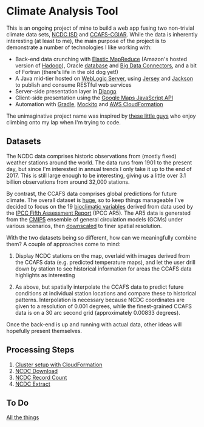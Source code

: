 # Climate Analysis Tool

This is an ongoing project of mine to build a web app fusing two non-trivial
climate data sets, [NCDC ISD](http://www.ncdc.noaa.gov/isd) and
[CCAFS-CGIAR](http://www.ccafs-climate.org/). While the data is inherently
interesting (at least to me), the main purpose of the project is to demonstrate
a number of technologies I like working with:

* Back-end data crunching with
[Elastic MapReduce](https://aws.amazon.com/elasticmapreduce/) (Amazon's hosted
version of [Hadoop](http://hadoop.apache.org/)),
Oracle [database](https://www.oracle.com/database/) and
[Big Data Connectors](http://www.oracle.com/technetwork/database/database-technologies/bdc/big-data-connectors/overview/),
and a bit of Fortran (there's life in the old dog yet!)
* A Java mid-tier hosted on
[WebLogic Server](http://www.oracle.com/technetwork/middleware/weblogic/overview/),
using [Jersey](https://jersey.java.net/) and
[Jackson](https://github.com/FasterXML/jackson) to publish and consume RESTful
web services
* Server-side presentation layer in [Django](https://www.djangoproject.com/)
* Client-side presentation using the
[Google Maps JavaScript API](https://developers.google.com/maps/documentation/javascript/)
* Automation with [Gradle](https://gradle.org/), [Mockito](https://site.mockito.org/) and
[AWS CloudFormation](https://aws.amazon.com/cloudformation/)

The unimaginative project name was inspired by
[these little guys](http://www.hikari.org.nz/stuff/random/kitten_helpers.jpg)
who enjoy climbing onto my lap when I'm trying to code.

## Datasets

The NCDC data comprises historic observations from (mostly fixed) weather
stations around the world. The data runs from 1901 to the present day, but
since I'm interested in annual trends I only take it up to the end of 2017.
This is still large enough to be interesting, giving us a little over 3.1
billion observations from around 32,000 stations.

By contrast, the CCAFS data comprises global predictions for future climate.
The overall dataset is
[huge](http://www.ccafs-climate.org/downloads/docs/mapping_data_ccafs-climate.pdf),
so to keep things manageable I've decided to focus on the 19
[bioclimatic variables](http://www.ccafs-climate.org/downloads/docs/bioclimatic-variables.pdf)
derived from data used by the
[IPCC Fifth Assessment Report](https://www.ipcc.ch/report/ar5/) (IPCC AR5). The
AR5 data is generated from the [CMIP5](https://esgf-node.llnl.gov/projects/cmip5/)
ensemble of general circulation models (GCMs) under various scenarios, then
[downscaled](http://www.ccafs-climate.org/statistical_downscaling_delta_cmip5/)
to finer spatial resolution.
 
With the two datasets being so different, how can we meaningfully combine them?
A couple of approaches come to mind:

1. Display NCDC stations on the map, overlaid with images derived from the
CCAFS data (e.g. predicted temperature maps), and let the user drill down by
station to see historical information for areas the CCAFS data highlights as
interesting

2. As above, but spatially interpolate the CCAFS data to predict future
conditions at individual station locations and compare these to historical
patterns. Interpolation is necessary because NCDC coordinates are given to a
resolution of 0.001 degrees, while the finest-grained CCAFS data is on a
30 arc second grid (approximately 0.00833 degrees).

Once the back-end is up and running with actual data, other ideas will
hopefully present themselves.

## Processing Steps

1. [Cluster setup with CloudFormation](cloudformation)
2. [NCDC Download](ncdc_download)
3. [NCDC Record Count](ncdc_count)
4. [NCDC Extract](ncdc_extract)

## To Do

[All the things](http://knowyourmeme.com/memes/all-the-things)
